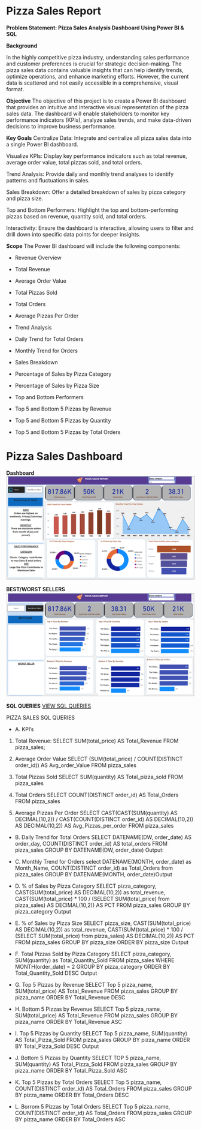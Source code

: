 # Pizza Sales Report #



**Problem Statement: Pizza Sales Analysis Dashboard Using Power BI & SQL**

**Background**

In the highly competitive pizza industry, understanding sales performance and customer preferences is crucial for strategic decision-making. The pizza sales data contains valuable insights that can help identify trends, optimize operations, and enhance marketing efforts. However, the current data is scattered and not easily accessible in a comprehensive, visual format.

**Objective**
The objective of this project is to create a Power BI dashboard that provides an intuitive and interactive visual representation of the pizza sales data. The dashboard will enable stakeholders to monitor key performance indicators (KPIs), analyze sales trends, and make data-driven decisions to improve business performance.

**Key Goals**
Centralize Data: Integrate and centralize all pizza sales data into a single Power BI dashboard.

Visualize KPIs: Display key performance indicators such as total revenue, average order value, total pizzas sold, and total orders.

Trend Analysis: Provide daily and monthly trend analyses to identify patterns and fluctuations in sales.

Sales Breakdown: Offer a detailed breakdown of sales by pizza category and pizza size.

Top and Bottom Performers: Highlight the top and bottom-performing pizzas based on revenue, quantity sold, and total orders.

Interactivity: Ensure the dashboard is interactive, allowing users to filter and drill down into specific data points for deeper insights.

**Scope**
The Power BI dashboard will include the following components:

* Revenue Overview

* Total Revenue

* Average Order Value

* Total Pizzas Sold

* Total Orders

* Average Pizzas Per Order

* Trend Analysis

* Daily Trend for Total Orders

* Monthly Trend for Orders

* Sales Breakdown

* Percentage of Sales by Pizza Category

* Percentage of Sales by Pizza Size

* Top and Bottom Performers

* Top 5 and Bottom 5 Pizzas by Revenue

* Top 5 and Bottom 5 Pizzas by Quantity

* Top 5 and Bottom 5 Pizzas by Total Orders


# Pizza Sales Dashboard


**Dashboard**
![Dashboard Image](https://github.com/lalit286/DATA-ANALYST-PORTFOLIO/blob/main/Power%20BI%20%7C%20SQL%2C%20Python/Pizza_Sales_Report_Dashboard.png)

**BEST/WORST SELLERS**
![Dashboard Image](https://github.com/lalit286/DATA-ANALYST-PORTFOLIO/blob/main/Power%20BI%20%7C%20SQL%2C%20Python/Pizza_Sales_Report_Dashboard2.png)


 **SQL QUERIES**
[VIEW SQL QUERIES](URL)

PIZZA SALES SQL QUERIES
* A. KPI’s
1. Total Revenue:
SELECT SUM(total_price) AS Total_Revenue FROM pizza_sales;
 
2. Average Order Value
SELECT (SUM(total_price) / COUNT(DISTINCT order_id)) AS Avg_order_Value FROM pizza_sales
 
3. Total Pizzas Sold
SELECT SUM(quantity) AS Total_pizza_sold FROM pizza_sales
 
4. Total Orders
SELECT COUNT(DISTINCT order_id) AS Total_Orders FROM pizza_sales
 
5. Average Pizzas Per Order
SELECT CAST(CAST(SUM(quantity) AS DECIMAL(10,2)) / 
CAST(COUNT(DISTINCT order_id) AS DECIMAL(10,2)) AS DECIMAL(10,2))
AS Avg_Pizzas_per_order
FROM pizza_sales
 
* B. Daily Trend for Total Orders
SELECT DATENAME(DW, order_date) AS order_day, COUNT(DISTINCT order_id) AS total_orders 
FROM pizza_sales
GROUP BY DATENAME(DW, order_date)
Output:
 
* C. Monthly Trend for Orders
select DATENAME(MONTH, order_date) as Month_Name, COUNT(DISTINCT order_id) as Total_Orders
from pizza_sales
GROUP BY DATENAME(MONTH, order_date)Output
 


* D. % of Sales by Pizza Category
SELECT pizza_category, CAST(SUM(total_price) AS DECIMAL(10,2)) as total_revenue,
CAST(SUM(total_price) * 100 / (SELECT SUM(total_price) from pizza_sales) AS DECIMAL(10,2)) AS PCT
FROM pizza_sales
GROUP BY pizza_category
Output
 
* E. % of Sales by Pizza Size
SELECT pizza_size, CAST(SUM(total_price) AS DECIMAL(10,2)) as total_revenue,
CAST(SUM(total_price) * 100 / (SELECT SUM(total_price) from pizza_sales) AS DECIMAL(10,2)) AS PCT
FROM pizza_sales
GROUP BY pizza_size
ORDER BY pizza_size
Output
 

* F. Total Pizzas Sold by Pizza Category
SELECT pizza_category, SUM(quantity) as Total_Quantity_Sold
FROM pizza_sales
WHERE MONTH(order_date) = 2
GROUP BY pizza_category
ORDER BY Total_Quantity_Sold DESC
Output
 
* G. Top 5 Pizzas by Revenue
SELECT Top 5 pizza_name, SUM(total_price) AS Total_Revenue
FROM pizza_sales
GROUP BY pizza_name
ORDER BY Total_Revenue DESC
 
* H. Bottom 5 Pizzas by Revenue
SELECT Top 5 pizza_name, SUM(total_price) AS Total_Revenue
FROM pizza_sales
GROUP BY pizza_name
ORDER BY Total_Revenue ASC
 
* I. Top 5 Pizzas by Quantity
SELECT Top 5 pizza_name, SUM(quantity) AS Total_Pizza_Sold
FROM pizza_sales
GROUP BY pizza_name
ORDER BY Total_Pizza_Sold DESC
Output
 
* J. Bottom 5 Pizzas by Quantity
SELECT TOP 5 pizza_name, SUM(quantity) AS Total_Pizza_Sold
FROM pizza_sales
GROUP BY pizza_name
ORDER BY Total_Pizza_Sold ASC

* K. Top 5 Pizzas by Total Orders
SELECT Top 5 pizza_name, COUNT(DISTINCT order_id) AS Total_Orders
FROM pizza_sales
GROUP BY pizza_name
ORDER BY Total_Orders DESC
 
* L. Borrom 5 Pizzas by Total Orders
SELECT Top 5 pizza_name, COUNT(DISTINCT order_id) AS Total_Orders
FROM pizza_sales
GROUP BY pizza_name
ORDER BY Total_Orders ASC
 






